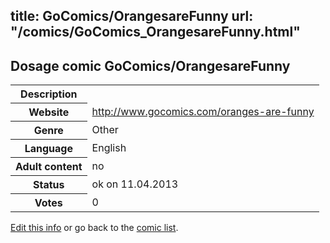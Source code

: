 title: GoComics/OrangesareFunny
url: "/comics/GoComics_OrangesareFunny.html"
---
Dosage comic GoComics/OrangesareFunny
-----------------------------------------

<table class="comicinfo">
<tr>
<th>Description</th><td></td>
</tr>
<tr>
<th>Website</th><td><a href="http://www.gocomics.com/oranges-are-funny">http://www.gocomics.com/oranges-are-funny</a></td>
</tr>
<tr>
<th>Genre</th><td>Other</td>
</tr>
<tr>
<th>Language</th><td>English</td>
</tr>
<tr>
<th>Adult content</th><td>no</td>
</tr>
<tr>
<th>Status</th><td>ok on 11.04.2013</td>
</tr>
<tr>
<th>Votes</th><td>0</div></td>
</tr>
</table>

[Edit this info](/comics/GoComics_OrangesareFunny_edit.html) or go back to the [comic list](../comic-index.html).
